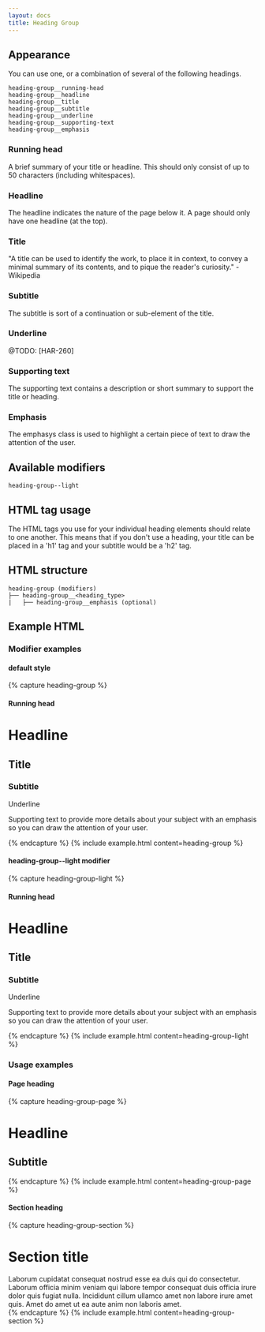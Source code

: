 ```yaml
---
layout: docs
title: Heading Group
---
```


## Appearance

You can use one, or a combination of several of the following headings.

```text
heading-group__running-head
heading-group__headline
heading-group__title
heading-group__subtitle
heading-group__underline
heading-group__supporting-text
heading-group__emphasis
```

### Running head

A brief summary of your title or headline. This should only consist of up to 50 characters (including whitespaces).

### Headline

The headline indicates the nature of the page below it. A page should only have one headline (at the top).

### Title

"A title can be used to identify the work, to place it in context, to convey a minimal summary of its contents, and to pique the reader's curiosity." - Wikipedia

### Subtitle

The subtitle is sort of a continuation or sub-element of the title.

### Underline

@TODO: [HAR-260]

### Supporting text

The supporting text contains a description or short summary to support the title or heading.

### Emphasis

The emphasys class is used to highlight a certain piece of text to draw the attention of the user.

## Available modifiers

```text
heading-group--light
```

## HTML tag usage

The HTML tags you use for your individual heading elements should relate to one another. This means that if you don't use a heading, your title can be placed in a 'h1' tag and your subtitle would be a 'h2' tag.

## HTML structure

```text
heading-group (modifiers)
├── heading-group__<heading_type>
|	├── heading-group__emphasis (optional)
```

## Example HTML

### Modifier examples

#### default style

{% capture heading-group %}
<div class="heading-group">
	<h4 class="heading-group__running-head">
		Running head
	</h4>
	<h1 class="heading-group__headline">
		Headline
	</h1>
	<h2 class="heading-group__title">
		Title
	</h2>
	<h3 class="heading-group__subtitle">
		Subtitle
	</h3>
	<p class="heading-group__underline">
		Underline
	</p>
	<p class="heading-group__supporting-text">
		Supporting text to provide more details about your subject with an
		<span class="heading-group__emphasis">
			emphasis
		</span>
		so you can draw the attention of your user.
	</p>
</div>
{% endcapture %}
{% include example.html
	content=heading-group
%}

#### heading-group--light modifier

{% capture heading-group-light %}
<div class="layout__section layout__section--dark">
	<div class="layout__inner layout__inner--padded-80">
		<div class="heading-group--light">
			<h4 class="heading-group__running-head">
				Running head
			</h4>
			<h1 class="heading-group__headline">
				Headline
			</h1>
			<h2 class="heading-group__title">
				Title
			</h2>
			<h3 class="heading-group__subtitle">
				Subtitle
			</h3>
			<p class="heading-group__underline">
				Underline
			</p>
			<p class="heading-group__supporting-text">
				Supporting text to provide more details about your subject with an
				<span class="heading-group__emphasis">
					emphasis
				</span>
				so you can draw the attention of your user.
			</p>
		</div>
	</div>
</div>
{% endcapture %}
{% include example.html
	content=heading-group-light
%}

### Usage examples

#### Page heading

{% capture heading-group-page %}
<div class="heading-group">
	<h1 class="heading-group__headline">
		Headline
	</h1>
	<h2 class="heading-group__subtitle">
		Subtitle
	</h2>
</div>
{% endcapture %}
{% include example.html
	content=heading-group-page
%}

#### Section heading

{% capture heading-group-section %}
<div class="heading-group">
	<h1 class="heading-group__title">
		Section title
	</h1>
	<span class="heading-group__supporting-text">
		Laborum cupidatat consequat nostrud esse ea duis qui do consectetur. Laborum officia minim veniam qui labore tempor consequat duis officia irure dolor quis fugiat nulla. Incididunt cillum ullamco amet non labore irure amet quis. Amet do amet ut ea aute anim non laboris amet.
	</span>
</div>
{% endcapture %}
{% include example.html
	content=heading-group-section
%}
